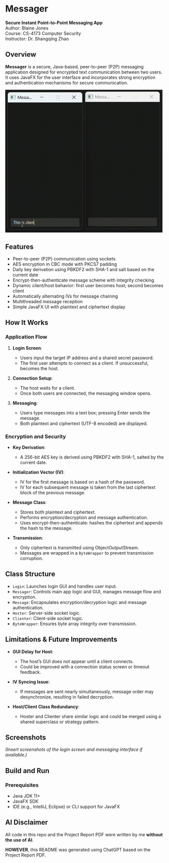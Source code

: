 # Messager

**Secure Instant Point-to-Point Messaging App**  
Author: Blaine Jones  
Course: CS-4173 Computer Security  
Instructor: Dr. Shangqing Zhao

## Overview

**Messager** is a secure, Java-based, peer-to-peer (P2P) messaging application designed for encrypted text communication between two users. It uses JavaFX for the user interface and incorporates strong encryption and authentication mechanisms for secure communication.

<img src="messager_demo.gif" alt="GIF demonstrating Messager's features" width="500"/>

## Features

- Peer-to-peer (P2P) communication using sockets
- AES encryption in CBC mode with PKCS7 padding
- Daily key derivation using PBKDF2 with SHA-1 and salt based on the current date
- Encrypt-then-authenticate message scheme with integrity checking
- Dynamic client/host behavior: first user becomes host; second becomes client
- Automatically alternating IVs for message chaining
- Multithreaded message reception
- Simple JavaFX UI with plaintext and ciphertext display

## How It Works

### Application Flow

1. **Login Screen**:
   - Users input the target IP address and a shared secret password.
   - The first user attempts to connect as a client. If unsuccessful, becomes the host.

2. **Connection Setup**:
   - The host waits for a client.
   - Once both users are connected, the messaging window opens.

3. **Messaging**:
   - Users type messages into a text box; pressing Enter sends the message.
   - Both plaintext and ciphertext (UTF-8 encoded) are displayed.

### Encryption and Security

- **Key Derivation**:
  - A 256-bit AES key is derived using PBKDF2 with SHA-1, salted by the current date.

- **Initialization Vector (IV)**:
  - IV for the first message is based on a hash of the password.
  - IV for each subsequent message is taken from the last ciphertext block of the previous message.

- **Message Class**:
  - Stores both plaintext and ciphertext.
  - Performs encryption/decryption and message authentication.
  - Uses encrypt-then-authenticate: hashes the ciphertext and appends the hash to the message.

- **Transmission**:
  - Only ciphertext is transmitted using ObjectOutputStream.
  - Messages are wrapped in a `ByteWrapper` to prevent transmission corruption.

## Class Structure

- `Login`: Launches login GUI and handles user input.
- `Messager`: Controls main app logic and GUI, manages message flow and encryption.
- `Message`: Encapsulates encryption/decryption logic and message authentication.
- `Hoster`: Server-side socket logic.
- `Clienter`: Client-side socket logic.
- `ByteWrapper`: Ensures byte array integrity over transmission.

## Limitations & Future Improvements

- **GUI Delay for Host**:
  - The host’s GUI does not appear until a client connects.
  - Could be improved with a connection status screen or timeout feedback.

- **IV Syncing Issue**:
  - If messages are sent nearly simultaneously, message order may desynchronize, resulting in failed decryption.

- **Host/Client Class Redundancy**:
  - Hoster and Clienter share similar logic and could be merged using a shared superclass or strategy pattern.

## Screenshots

*(Insert screenshots of the login screen and messaging interface if available.)*

## Build and Run

### Prerequisites

- Java JDK 11+
- JavaFX SDK
- IDE (e.g., IntelliJ, Eclipse) or CLI support for JavaFX


## AI Disclaimer

All code in this repo and the Project Report PDF were written by me **without the use of AI**. 

**HOWEVER**, this README was generated using ChatGPT based on the Project Report PDF. 

